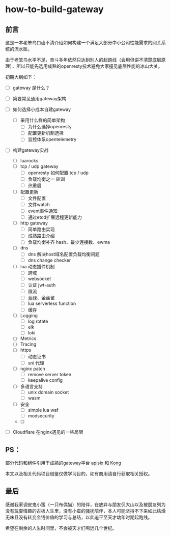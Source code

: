 # how-to-build-gateway

## 前言

这是一本老笨鸟口齿不清介绍如何构建一个满足大部分中小公司性能需求的网关系统的流水账。

由于老笨鸟水平不足，奋斗多年依然只达到别人的起跑线（会用但讲不清楚底层原理），所以只能先选用成熟的openresty技术避免大家撞见底层性能的冰山大关。

初期大纲如下：

- [ ] gateway 是什么？
- [ ] 简要常见通用gateway架构
- [ ] 如何选择小成本自建gateway
    - [ ] 采用什么样的简单架构
        - [ ] 为什么选择openresty
        - [ ] 配置更新机制选择
        - [ ] 监控体系opentelemetry
- [ ] 构建gateway实战
    - [ ] luarocks
    - [ ] tcp / udp gateway
        - [ ] openresty 如何配置 tcp / udp
        - [ ] 负载均衡之一 轮训
        - [ ] 热重启
    - [ ] 配置更新
        - [ ] 文件配置
        - [ ] 文件watch
        - [ ] event事件通知
        - [ ] 通过etcd扩展远程更新能力 
    - [ ] http gateway
        - [ ] 简单路由实现
        - [ ] 成熟路由介绍
        - [ ] 负载均衡补齐 hash、最少连接数、ewma
    - [ ] dns
        - [ ] dns 解决host域名配置负载均衡问题
        - [ ] dns change checker
    - [ ] lua 动态插件机制
        - [ ] 跨域
        - [ ] websocket 
        - [ ] 认证 jwt-auth
        - [ ] 限流
        - [ ] 蓝绿、金丝雀
        - [ ] lua serverless function
        - [ ] 缓存
    - [ ] Logging
        - [ ] log rotate
        - [ ] elk
        - [ ] loki
    - [ ] Metrics
    - [ ] Tracing
    - [ ] https
        - [ ] 动态证书
        - [ ] sni 代理
    - [ ] nginx patch
        - [ ] remove server token
        - [ ] keepalive config
    - [ ] 多语言支持
        - [ ] unix domain socket
        - [ ] wasm
    - [ ] 安全
        - [ ] simple lua waf
        - [ ] modsecurity
    - [ ]
- [ ] Cloudflare 在nginx遇见的一些局限


## PS：

部分代码和组件引用于成熟的gateway平台 [apisix](https://apisix.apache.org/) 和 [Kong](https://konghq.com/)

本文以及相关代码项目借鉴仅做学习目的，如有商用请自行获取相关授权。

## 最后

感谢我家调皮鬼小蛮（一只布偶猫）的陪伴，在放弃与朋友侃大山以及被朋友列为没有玩耍情趣的古板人生里，没有小蛮的骚扰陪伴，本人可能坚持不下来如此枯燥无味且没有转变金钱价值的学习与总结，以此追平至天才幼年时期起跑线。

希望在剩余的人生时间里，不会被天才们甩远几个世纪。
